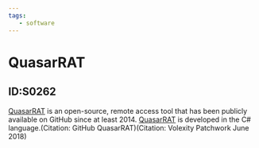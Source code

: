 ```yaml
---
tags:
   - software
---
```

# QuasarRAT
## ID:S0262
[QuasarRAT](/mitre/software/S0262) is an open-source, remote access tool that has been publicly available on GitHub since at least 2014. [QuasarRAT](/mitre/software/S0262) is developed in the C# language.(Citation: GitHub QuasarRAT)(Citation: Volexity Patchwork June 2018)
